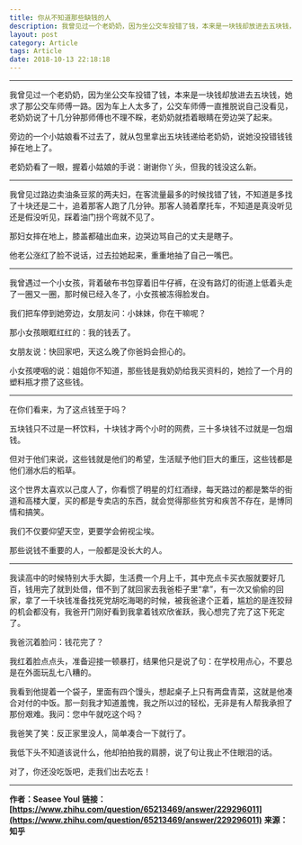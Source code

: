 ```yaml
---
title: 你从不知道那些缺钱的人
description: 我曾见过一个老奶奶，因为坐公交车投错了钱，本来是一块钱却放进去五块钱，她求了那公交车师傅一路。因为车上人太多了，公交车师傅一直推脱说自己没看见.....
layout: post
category: Article
tags: Article
date: 2018-10-13 22:18:18
---
```


-----

我曾见过一个老奶奶，因为坐公交车投错了钱，本来是一块钱却放进去五块钱，她求了那公交车师傅一路。因为车上人太多了，公交车师傅一直推脱说自己没看见，老奶奶说了十几分钟那师傅也不理不睬，老奶奶就捂着眼睛在旁边哭了起来。

旁边的一个小姑娘看不过去了，就从包里拿出五块钱递给老奶奶，说她没投错钱钱掉在地上了。

老奶奶看了一眼，握着小姑娘的手说：谢谢你丫头，但我的钱没这么新。

-----

我曾见过路边卖油条豆浆的两夫妇，在客流量最多的时候找错了钱，不知道是多找了十块还是二十，追着那客人跑了几分钟。那客人骑着摩托车，不知道是真没听见还是假没听见，踩着油门拐个弯就不见了。

那妇女摔在地上，膝盖都磕出血来，边哭边骂自己的丈夫是瞎子。

他老公涨红了脸不说话，过去拉她起来，重重地抽了自己一嘴巴。

-----

我曾遇过一个小女孩，背着破布书包穿着旧牛仔裤，在没有路灯的街道上低着头走了一圈又一圈，那时候已经入冬了，小女孩被冻得脸发白。

我们把车停到她旁边，女朋友问：小妹妹，你在干嘛呢？

那小女孩眼眶红红的：我的钱丢了。

女朋友说：快回家吧，天这么晚了你爸妈会担心的。

小女孩哽咽的说：姐姐你不知道，那些钱是我奶奶给我买资料的，她捡了一个月的塑料瓶才攒了这些钱。

-----

在你们看来，为了这点钱至于吗？

五块钱只不过是一杯饮料，十块钱才两个小时的网费，三十多块钱不过就是一包烟钱。

但对于他们来说，这些钱就是他们的希望，生活赋予他们巨大的重压，这些钱都是他们溺水后的稻草。

这个世界太喜欢以己度人了，你看惯了明星的灯红酒绿，每天路过的都是繁华的街道和高楼大厦，买的都是专卖店的东西，就会觉得那些贫穷和疾苦不存在，是博同情和搞笑。

我们不仅要仰望天空，更要学会俯视尘埃。

那些说钱不重要的人，一般都是没长大的人。

-----

我读高中的时候特别大手大脚，生活费一个月上千，其中充点卡买衣服就要好几百，钱用完了就到处借，借不到了就回家去我爸柜子里“拿”，有一次又偷偷的回家，拿了一千块钱准备找死党胡吃海喝的时候，被我爸逮个正着，尴尬的是连狡辩的机会都没有，我爸开门刚好看到我拿着钱欢欣雀跃，我心想完了完了这下死定了。

我爸沉着脸问：钱花完了？

我红着脸点点头，准备迎接一顿暴打，结果他只是说了句：在学校用点心，不要总是在外面玩乱七八糟的。

我看到他提着一个袋子，里面有四个馒头，想起桌子上只有两盘青菜，这就是他凑合对付的中饭。那一刻我才知道羞愧，我之所以过的轻松，无非是有人帮我承担了那份艰难。我问：您中午就吃这个吗？

我爸笑了笑：反正家里没人，简单凑合一下就行了。

我低下头不知道该说什么，他却拍拍我的肩膀，说了句让我止不住眼泪的话。

对了，你还没吃饭吧，走我们出去吃去！

-----

**作者：Seasee Youl**
**链接：[https://www.zhihu.com/question/65213469/answer/229296011](https://www.zhihu.com/question/65213469/answer/229296011)**
**来源：知乎**